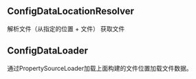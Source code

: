 ## ConfigDataLocationResolver 

解析文件（从指定的位置 + 文件） 获取文件



## ConfigDataLoader

通过PropertySourceLoader加载上面构建的文件位置加载文件数据。